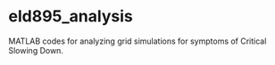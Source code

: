 # eld895_analysis
MATLAB codes for analyzing grid simulations for symptoms of Critical Slowing Down.
